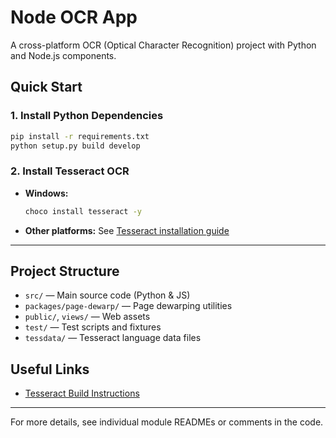 # Node OCR App

A cross-platform OCR (Optical Character Recognition) project with Python and Node.js components.

## Quick Start

### 1. Install Python Dependencies
```bash
pip install -r requirements.txt
python setup.py build develop
```

### 2. Install Tesseract OCR
- **Windows:**
  ```bash
  choco install tesseract -y
  ```
- **Other platforms:** See [Tesseract installation guide](https://tesseract-ocr.github.io/tessdoc/Compiling.html#windows)

---

## Project Structure
- `src/` — Main source code (Python & JS)
- `packages/page-dewarp/` — Page dewarping utilities
- `public/`, `views/` — Web assets
- `test/` — Test scripts and fixtures
- `tessdata/` — Tesseract language data files

## Useful Links
- [Tesseract Build Instructions](https://tesseract-ocr.github.io/tessdoc/Compiling.html#windows)

---

For more details, see individual module READMEs or comments in the code.
